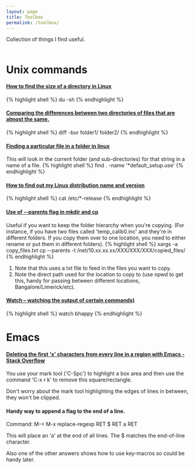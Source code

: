 ```yaml
---
layout: page
title: Toolbox
permalink: /toolbox/
---
```


Collection of things I find useful.
<br><br>

# Unix commands
#### [How to find the size of a directory in Linux](https://www.ostechnix.com/find-size-directory-linux/)
{% highlight shell %}
du -sh
{% endhighlight %}

#### [Comparing the differences between two directories of files that are almost the same.](https://stackoverflow.com/questions/2019857/diff-files-present-in-two-different-directories)
{% highlight shell %}
diff -bur folder1/ folder2/
{% endhighlight %}

#### [Finding a particular file in a folder in linux](https://www.linode.com/docs/tools-reference/tools/find-files-in-linux-using-the-command-line/)
This will look in the current folder (and sub-directories) for that string in a name of a file.
{% highlight shell %}
find . -name '*default_setup.use'
{% endhighlight %}

#### [How to find out my Linux distribution name and version](https://www.cyberciti.biz/faq/find-linux-distribution-name-version-number/)
{% highlight shell %}
cat /etc/*-release
{% endhighlight %}

#### [Use of --parents flag in mkdir and cp](https://linuxcommando.blogspot.com/2007/11/use-of-parents-flag-in-mkdir-and-c.html)
Useful if you want to keep the folder hierarchy when you're copying.
(For instance, if you have two files called 'temp_calib0.inc' and they're in different folders. If you copy them over to one location, you need to either rename or put them in different folders).
{% highlight shell %}
xargs -a copy_files.txt cp --parents -t /net/10.xx.xx.xx/XXX/XXX/XXX/copied_files/
{% endhighlight %}

1. Note that this uses a txt file to feed in the files you want to copy.
2. Note the direct path used for the location to copy to (use npwd to get this, handy for passing between different locations, Bangalore/Limerick/etc).

#### [Watch – watching the output of certain commands)](http://beerpla.net/2007/08/04/watch-a-useful-linux-command-you-may-have-never-heard-of/)
{% highlight shell %}
watch bhappy
{% endhighlight %}

# Emacs

#### [Deleting the first 'x' characters from every line in a region with Emacs - Stack Overflow](https://stackoverflow.com/questions/15929872/deleting-the-first-x-characters-from-every-line-in-a-region-with-emacs) ##
You use your mark tool ('C-Spc') to highlight a box area and then use the command 'C-x r k' to remove this square/rectangle.

Don't worry about the mark tool highlighting the edges of lines in between, they won't be clipped.



#### Handy way to append a flag to the end of a line.

Command: M-< M-x replace-regexp RET $ RET a RET

This will place an 'a' at the end of all lines. The $ matches the end-of-line character.

Also one of the other answers shows how to use key-macros so could be handy later.



